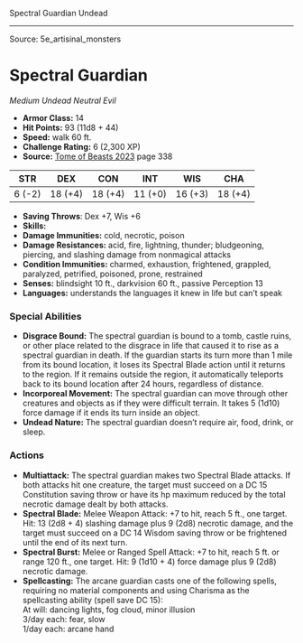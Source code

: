 <MonsterName/>Spectral Guardian</MonsterName>
<CreatureType/>Undead</CreatureType>



---

Source: 5e_artisinal_monsters

# Spectral Guardian

*Medium* *Undead* *Neutral Evil*

- **Armor Class:** 14
- **Hit Points:** 93 (11d8 + 44)
- **Speed:** walk 60 ft.
- **Challenge Rating:** 6 (2,300 XP)
- **Source:** [Tome of Beasts 2023](https://koboldpress.com/kpstore/product/tome-of-beasts-1-2023-edition/) page 338

| STR | DEX | CON | INT | WIS | CHA |
| --- | --- | --- | --- | --- | --- |
| 6 (-2) | 18 (+4) | 18 (+4) | 11 (+0) | 16 (+3) | 18 (+4) |

- **Saving Throws**: Dex +7, Wis +6
- **Skills:** 
- **Damage Immunities:** cold, necrotic, poison
- **Damage Resistances:** acid, fire, lightning, thunder; bludgeoning, piercing, and slashing damage from nonmagical attacks
- **Condition Immunities:** charmed, exhaustion, frightened, grappled, paralyzed, petrified, poisoned, prone, restrained
- **Senses:** blindsight 10 ft., darkvision 60 ft., passive Perception 13
- **Languages:** understands the languages it knew in life but can’t speak

### Special Abilities

- **Disgrace Bound:** The spectral guardian is bound to a tomb, castle ruins, or other place related to the disgrace in life that caused it to rise as a spectral guardian in death. If the guardian starts its turn more than 1 mile from its bound location, it loses its Spectral Blade action until it returns to the region. If it remains outside the region, it automatically teleports back to its bound location after 24 hours, regardless of distance.
- **Incorporeal Movement:** The spectral guardian can move through other creatures and objects as if they were difficult terrain. It takes 5 (1d10) force damage if it ends its turn inside an object.
- **Undead Nature:** The spectral guardian doesn’t require air, food, drink, or sleep.

### Actions

- **Multiattack:** The spectral guardian makes two Spectral Blade attacks. If both attacks hit one creature, the target must succeed on a DC 15 Constitution saving throw or have its hp maximum reduced by the total necrotic damage dealt by both attacks.
- **Spectral Blade:** Melee Weapon Attack: +7 to hit, reach 5 ft., one target. Hit: 13 (2d8 + 4) slashing damage plus 9 (2d8) necrotic damage, and the target must succeed on a DC 14 Wisdom saving throw or be frightened until the end of its next turn.
- **Spectral Burst:** Melee or Ranged Spell Attack: +7 to hit, reach 5 ft. or range 120 ft., one target. Hit: 9 (1d10 + 4) force damage plus 9 (2d8) necrotic damage.
- **Spellcasting:** The arcane guardian casts one of the following spells, requiring no material components and using Charisma as the spellcasting ability (spell save DC 15):<br>At will: dancing lights, fog cloud, minor illusion<br>3/day each: fear, slow<br>1/day each: arcane hand


